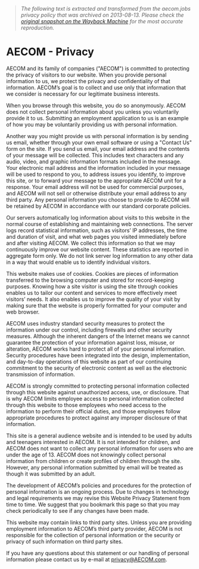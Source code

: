 > *The following text is extracted and transformed from the aecom.jobs privacy policy that was archived on 2013-08-13. Please check the [original snapshot on the Wayback Machine](https://web.archive.org/web/20130813102731id_/http%3A//www.aecom.com/Privacy%2BPolicy) for the most accurate reproduction.*

# AECOM - Privacy

AECOM and its family of companies ("AECOM") is committed to protecting the privacy of visitors to our website. When you provide personal information to us, we protect the privacy and confidentiality of that information. AECOM’s goal is to collect and use only that information that we consider is necessary for our legitimate business interests.

When you browse through this website, you do so anonymously. AECOM does not collect personal information about you unless you voluntarily provide it to us. Submitting an employment application to us is an example of how you may be voluntarily providing us with personal information.

Another way you might provide us with personal information is by sending us email, whether through your own email software or using a "Contact Us" form on the site. If you send us email, your email address and the contents of your message will be collected. This includes text characters and any audio, video, and graphic information formats included in the message. Your electronic mail address and the information included in your message will be used to respond to you, to address issues you identify, to improve this site, or to forward your message to the appropriate AECOM unit for a response. Your email address will not be used for commercial purposes, and AECOM will not sell or otherwise distribute your email address to any third party. Any personal information you choose to provide to AECOM will be retained by AECOM in accordance with our standard corporate policies.

Our servers automatically log information about visits to this website in the normal course of establishing and maintaining web connections. The server logs record statistical information, such as visitors’ IP addresses, the time and duration of visit, and what web pages you visited immediately before and after visiting AECOM. We collect this information so that we may continuously improve our website content. These statistics are reported in aggregate form only. We do not link server log information to any other data in a way that would enable us to identify individual visitors.

This website makes use of cookies. Cookies are pieces of information transferred to the browsing computer and stored for record-keeping purposes. Knowing how a site visitor is using the site through cookies enables us to tailor our content and services to more effectively meet visitors’ needs. It also enables us to improve the quality of your visit by making sure that the website is properly formatted for your computer and web browser.

AECOM uses industry standard security measures to protect the information under our control, including firewalls and other security measures. Although the inherent dangers of the Internet means we cannot guarantee the protection of your information against loss, misuse, or alteration, AECOM works hard to protect all of your personal information. Security procedures have been integrated into the design, implementation, and day-to-day operations of this website as part of our continuing commitment to the security of electronic content as well as the electronic transmission of information.

AECOM is strongly committed to protecting personal information collected through this website against unauthorized access, use, or disclosure. That is why AECOM limits employee access to personal information collected through this website to those employees who need access to the information to perform their official duties, and those employees follow appropriate procedures to protect against any improper disclosure of that information.

This site is a general audience website and is intended to be used by adults and teenagers interested in AECOM. It is not intended for children, and AECOM does not want to collect any personal information for users who are under the age of 13. AECOM does not knowingly collect personal information from children or create profiles of children through the site. However, any personal information submitted by email will be treated as though it was submitted by an adult.

The development of AECOM’s policies and procedures for the protection of personal information is an ongoing process. Due to changes in technology and legal requirements we may revise this Website Privacy Statement from time to time. We suggest that you bookmark this page so that you may check periodically to see if any changes have been made.

This website may contain links to third party sites. Unless you are providing employment information to AECOM’s third party provider, AECOM is not responsible for the collection of personal information or the security or privacy of such information on third party sites.

If you have any questions about this statement or our handling of personal information please contact us by e-mail at [privacy@AECOM.com](mailto:privacy@AECOM.com).
